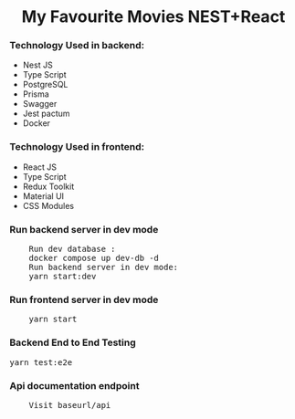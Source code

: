 <h1 align="center">My Favourite Movies NEST+React</h1>
<h3>Technology Used in backend:</h3>
<ul>
    <li>
        Nest JS
    </li>
    <li>
        Type Script
    </li>
    <li>
        PostgreSQL
    </li>
    <li>
    Prisma
    </li>
    <li>
    Swagger
    </li>
    <li>
        Jest pactum
    </li>
    <li>
        Docker
    </li>
</ul>
<h3>Technology Used in frontend:</h3>
<ul>
    <li>
       React JS
    </li>
    <li>
        Type Script
    </li>
    <li>
       Redux Toolkit
    </li>
    <li>
    Material UI
    </li>
    <li>
        CSS Modules
    </li>
</ul>

<h3>
    Run backend server in dev mode
</h3>
<pre>
    Run dev database :
    docker compose up dev-db -d
    Run backend server in dev mode:
    yarn start:dev
</pre>

<h3>
    Run frontend server in dev mode
</h3>
<pre>
    yarn start
</pre>

<h3>Backend End to End Testing </h3>
<pre>
yarn test:e2e
</pre>

<h3>
   Api documentation endpoint
</h3>
<pre>
    Visit baseurl/api
</pre>
